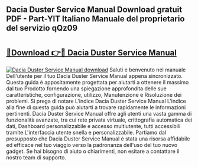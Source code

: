 ## Dacia Duster Service Manual Download gratuit PDF - Part-YlT Italiano Manuale del proprietario del servizio qQz09

# <h2><a href="http://dff8f3.blite.top/?on=Dacia+Duster+Service+Manual">🔗Download 👉🔴 Dacia Duster Service Manual</a></h2>

[![Dacia Duster Service Manual download](https://i.imgur.com/lujVjoI.png)](http://dff8f3.blite.top/?on=Dacia+Duster+Service+Manual)
Saluti e benvenuto nel manuale Dell'utente per il tuo Dacia Duster Service Manual appena sincronizzato. Questa guida è appositamente progettata per aiutarti a ottenere il massimo dal tuo Prodotto fornendo una spiegazione approfondita delle sue caratteristiche, configurazione, utilizzo, Manutenzione e Risoluzione dei problemi. Si prega di notare L'indice Dacia Duster Service Manual L'indice alla fine di questa guida può aiutarti a trovare rapidamente le informazioni pertinenti. Dacia Duster Service Manual offre agli utenti una vasta gamma di funzionalità avanzate, tra cui rete privata virtuale, crittografia automatica dei dati, Dashboard personalizzabile e accesso multiutente, tutti accessibili tramite L'interfaccia utente snella e personalizzabile. Partiamo dal presupposto che Dacia Duster Service Manual è stata una risorsa affidabile ed efficace nel tuo viaggio verso la padronanza dell'uso del tuo nuovo gadget. Se hai bisogno di aiuto o chiarimenti, non esitare a contattare il nostro team di supporto.
